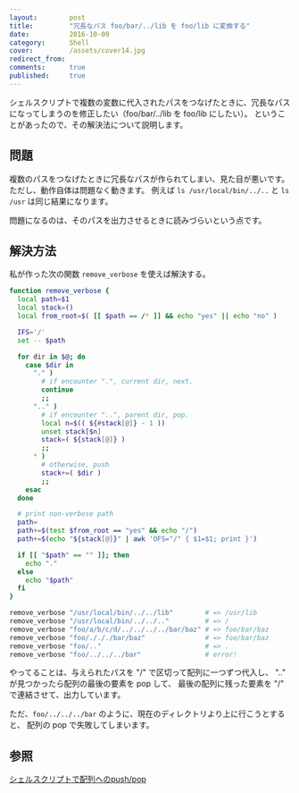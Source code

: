 ```yaml
---
layout:        post
title:         "冗長なパス foo/bar/../lib を foo/lib に変換する"
date:          2016-10-09
category:      Shell
cover:         /assets/cover14.jpg
redirect_from:
comments:      true
published:     true
---
```


シェルスクリプトで複数の変数に代入されたパスをつなげたときに、冗長なパスになってしまうのを修正したい（foo/bar/../lib を foo/lib にしたい）。
ということがあったので、その解決法について説明します。


問題
---------------

複数のパスをつなげたときに冗長なパスが作られてしまい、見た目が悪いです。
ただし、動作自体は問題なく動きます。
例えば `ls /usr/local/bin/../..` と `ls /usr` は同じ結果になります。

問題になるのは、そのパスを出力させるときに読みづらいという点です。


解決方法
---------------

私が作った次の関数 `remove_verbose` を使えば解決する。

```bash
function remove_verbose {
  local path=$1
  local stack=()
  local from_root=$( [[ $path == /* ]] && echo "yes" || echo "no" )

  IFS='/'
  set -- $path

  for dir in $@; do
    case $dir in
      "." )
        # if encounter ".", current dir, next.
        continue
        ;;
      ".." )
        # if encounter "..", parent dir, pop.
        local n=$(( ${#stack[@]} - 1 ))
        unset stack[$n]
        stack=( ${stack[@]} )
        ;;
      * )
        # otherwise, push
        stack+=( $dir )
        ;;
    esac
  done

  # print non-verbose path
  path=
  path+=$(test $from_root == "yes" && echo "/")
  path+=$(echo "${stack[@]}" | awk 'OFS="/" { $1=$1; print }')

  if [[ "$path" == "" ]]; then
    echo "."
  else
    echo "$path"
  fi
}

remove_verbose "/usr/local/bin/../../lib"        # => /usr/lib
remove_verbose "/usr/local/bin/../../.."         # => /
remove_verbose "foo/a/b/c/d/../../../../bar/baz" # => foo/bar/baz
remove_verbose "foo/./././bar/baz"               # => foo/bar/baz
remove_verbose "foo/.."                          # => .
remove_verbose "foo/../../../bar"                # error!
```

やってることは、与えられたパスを "/" で区切って配列に一つずつ代入し、
".." が見つかったら配列の最後の要素を pop して、
最後の配列に残った要素を "/" で連結させて、出力しています。

ただ、`foo/../../../bar` のように、現在のディレクトリより上に行こうとすると、
配列の pop で失敗してしまいます。


参照
---------------

[シェルスクリプトで配列へのpush/pop](http://lake-michigan.hatenablog.com/entry/20110419/1303207600)
